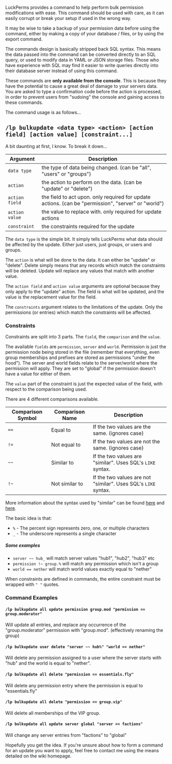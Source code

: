 LuckPerms provides a command to help perform bulk permission modifications with ease. This command should be used with care, as it can easily corrupt or break your setup if used in the wrong way.

It may be wise to take a backup of your permission data before using the command, either by making a copy of your database / files, or by using the export command.

The commands design is basically stripped back SQL syntax. This means the data passed into the command can be converted directly to an SQL query, or used to modify data in YAML or JSON storage files. Those who have experience with SQL may find it easier to write queries directly into their database server instead of using this command.

These commands are **only available from the console**. This is because they have the potential to cause a great deal of damage to your servers data. You are asked to type a confirmation code before the action is processed, in order to prevent users from "sudoing" the console and gaining access to these commands.

The command usage is as follows...

## `/lp bulkupdate <data type> <action> [action field] [action value] [constraint...]`

A bit daunting at first, I know. To break it down...

| Argument | Description |
|----------|-------------|
| `data type` | the type of data being changed. (can be "all", "users" or "groups") |
| `action` | the action to perform on the data. (can be "update" or "delete") |
| `action field` | the field to act upon. only required for update actions. (can be "permission", "server" or "world") |
| `action value` | the value to replace with. only required for update actions |
| `constraint` | the constraints required for the update |

The `data type` is the simple bit. It simply tells LuckPerms what data should be affected by the update. Either just users, just groups, or users and groups.

The `action` is what will be done to the data. It can either be "update" or "delete". Delete simply means that any records which match the constraints will be deleted. Update will replace any values that match with another value.

The `action field` and `action value` arguments are optional because they only apply to the "update" action. The field is what will be updated, and the value is the replacement value for the field.

The `constraints` argument relates to the limitations of the update. Only the permissions (or entries) which match the constraints will be affected.

### Constraints
Constraints are split into 3 parts. The `field`, the `comparison` and the `value`.

The available `fields` are `permission`, `server` and `world`. Permission is just the permission node being stored in the file (remember that everything, even group memberships and prefixes are stored as permissions "under the hood"). The server and world fields relate to the server/world where the permission will apply. They are set to "global" if the permission doesn't have a value for either of them.

The `value` part of the constraint is just the expected value of the field, with respect to the comparison being used.

There are 4 different comparisons available.

| Comparison Symbol | Comparison Name | Description |
|-------------------|-----------------|-------------|
| `==`              | Equal to        | If the two values are the same. (ignores case) |
| `!=`              | Not equal to    | If the two values are not the same. (ignores case) |
| `~~`              | Similar to      | If the two values are "similar". Uses SQL's `LIKE` syntax. |
| `!~`              | Not similar to  | If the two values are not "similar". Uses SQL's `LIKE` syntax. |

More information about the syntax used by "similar" can be found [here](https://www.w3schools.com/sql/sql_like.asp) and [here](https://www.tutorialspoint.com/sql/sql-like-clause.htm).

The basic idea is that:
* `%` - The percent sign represents zero, one, or multiple characters
* `_` - The underscore represents a single character

##### Some examples
* `server ~~ hub_` will match server values "hub1", "hub2", "hub3" etc
* `permission !~ group.%` will match any permission which isn't a group
* `world == nether` will match world values exactly equal to "nether"

When constraints are defined in commands, the entire constraint must be wrapped with `" "` quotes.

### Command Examples
#### `/lp bulkupdate all update permission group.mod "permission == group.moderator"`
Will update all entries, and replace any occurrence of the "group.moderator" permission with "group.mod". (effectively renaming the group)

#### `/lp bulkupdate user delete "server ~~ hub%" "world == nether"`
Will delete any permission assigned to a user where the server starts with "hub" and the world is equal to "nether".

#### `/lp bulkupdate all delete "permission == essentials.fly"`
Will delete any permission entry where the permission is equal to "essentials.fly"

#### `/lp bulkupdate all delete "permission == group.vip"`
Will delete all memberships of the VIP group.

#### `/lp bulkupdate all update server global "server == factions"`
Will change any server entries from "factions" to "global"

Hopefully you get the idea. If you're unsure about how to form a command for an update you want to apply, feel free to contact me using the means detailed on the wiki homepage.
